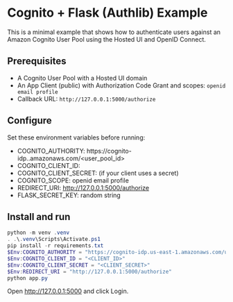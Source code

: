 # Cognito + Flask (Authlib) Example

This is a minimal example that shows how to authenticate users against an Amazon Cognito User Pool using the Hosted UI and OpenID Connect.

## Prerequisites
- A Cognito User Pool with a Hosted UI domain
- An App Client (public) with Authorization Code Grant and scopes: `openid email profile`
- Callback URL: `http://127.0.0.1:5000/authorize`

## Configure
Set these environment variables before running:

- COGNITO_AUTHORITY: https://cognito-idp.<region>.amazonaws.com/<user_pool_id>
- COGNITO_CLIENT_ID: <your client id>
- COGNITO_CLIENT_SECRET: <your client secret> (if your client uses a secret)
- COGNITO_SCOPE: openid email profile
- REDIRECT_URI: http://127.0.0.1:5000/authorize
- FLASK_SECRET_KEY: random string

## Install and run

```powershell
python -m venv .venv
. .\.venv\Scripts\Activate.ps1
pip install -r requirements.txt
$Env:COGNITO_AUTHORITY = "https://cognito-idp.us-east-1.amazonaws.com/us-east-1_XXXX"
$Env:COGNITO_CLIENT_ID = "<CLIENT_ID>"
$Env:COGNITO_CLIENT_SECRET = "<CLIENT_SECRET>"
$Env:REDIRECT_URI = "http://127.0.0.1:5000/authorize"
python app.py
```

Open http://127.0.0.1:5000 and click Login.
